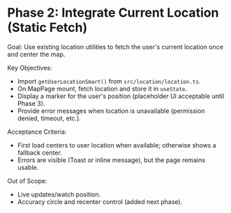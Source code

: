 # Phase 2: Integrate Current Location (Static Fetch)

Goal: Use existing location utilities to fetch the user's current location once and center the map.

Key Objectives:
- Import `getUserLocationSmart()` from `src/location/location.ts`.
- On MapPage mount, fetch location and store it in `useState`.
- Display a marker for the user's position (placeholder UI acceptable until Phase 3).
- Provide error messages when location is unavailable (permission denied, timeout, etc.).

Acceptance Criteria:
- First load centers to user location when available; otherwise shows a fallback center.
- Errors are visible (Toast or inline message), but the page remains usable.

Out of Scope:
- Live updates/watch position.
- Accuracy circle and recenter control (added next phase).
